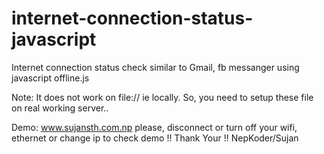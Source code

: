 # internet-connection-status-javascript
Internet connection status check similar to Gmail, fb messanger using javascript offline.js

Note: It does not work on file:// ie locally. So, you need to setup these file on real working server..

Demo: www.sujansth.com.np
please, disconnect or turn off your wifi, ethernet or change ip to check demo !! Thank Your !! NepKoder/Sujan
